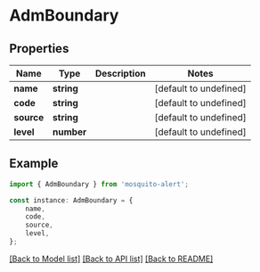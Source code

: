 # AdmBoundary


## Properties

Name | Type | Description | Notes
------------ | ------------- | ------------- | -------------
**name** | **string** |  | [default to undefined]
**code** | **string** |  | [default to undefined]
**source** | **string** |  | [default to undefined]
**level** | **number** |  | [default to undefined]

## Example

```typescript
import { AdmBoundary } from 'mosquito-alert';

const instance: AdmBoundary = {
    name,
    code,
    source,
    level,
};
```

[[Back to Model list]](../README.md#documentation-for-models) [[Back to API list]](../README.md#documentation-for-api-endpoints) [[Back to README]](../README.md)
